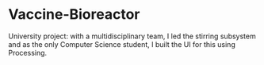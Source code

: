 # Vaccine-Bioreactor
University project: with a multidisciplinary team, I led the stirring subsystem and as the only Computer Science student, I built the UI for this using Processing.
